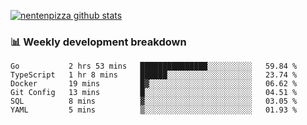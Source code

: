 [![nentenpizza github stats](https://github-readme-stats.vercel.app/api?username=nentenpizza&count_private=true)](https://github.com/anuraghazra/github-readme-stats)

### 📊 Weekly development breakdown
<!--START_SECTION:waka-->

```text
Go           2 hrs 53 mins   ███████████████░░░░░░░░░░   59.84 %
TypeScript   1 hr 8 mins     ██████░░░░░░░░░░░░░░░░░░░   23.74 %
Docker       19 mins         █▓░░░░░░░░░░░░░░░░░░░░░░░   06.62 %
Git Config   13 mins         █░░░░░░░░░░░░░░░░░░░░░░░░   04.51 %
SQL          8 mins          ▓░░░░░░░░░░░░░░░░░░░░░░░░   03.05 %
YAML         5 mins          ▒░░░░░░░░░░░░░░░░░░░░░░░░   01.93 %
```

<!--END_SECTION:waka-->

